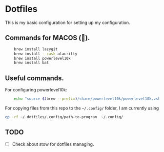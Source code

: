 # Dotfiles

This is my basic configuration for setting up my configuration.

##  Commands for MACOS (🤮).

```bash
    brew install lazygit
    brew install --cask alacritty
    brew install powerlevel10k
    brew install bat
```


## Useful commands.

For configuring powerlevel10k:

```bash 
    echo "source $(brew --prefix)/share/powerlevel10k/powerlevel10k.zsh-theme" >> ~/.zshrc
```

For copying files from this repo to the `~/.config/` folder, I am currently using

```bash 
cp -rf ~/.dotfiles/.config/path-to-program  ~/.config/
```

## TODO

- [ ] Check about stow for dotfiles managing.
